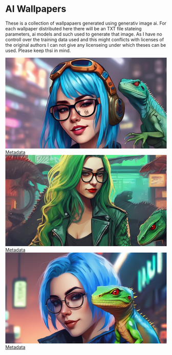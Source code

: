 # AI Wallpapers

These is a collection of wallpapaers generated using generativ image ai.
For each wallpaper distributed here there will be an TXT file stateing parameters, ai models and such used to generate that image.
As I have no controll over the training data used and this might conflicts with licenses of the original authors I can not give any licenseing under which theses can be used.
Please keep thsi in mind.


<img src="openSUSE/blue_hair_cyberpunk_girl_with_glasses_goggles_and_lizard_on_shoulder.jpg" />
<a href linkt="https://github.com/VortexAcherontic/ai_wallpapers/blob/main/openSUSE/blue_hair_cyberpunk_girl_with_glasses_goggles_and_lizard_on_shoulder.txt">Metadata</a>

<img src="openSUSE/cyberpunk_girl_with_long_green_hair_and_lizard.jpg" />
<a href linkt="https://github.com/VortexAcherontic/ai_wallpapers/blob/main/openSUSE/cyberpunk_girl_with_long_green_hair_and_lizard.txt">Metadata</a>

<img src="openSUSE/girl_with_blue_hair_glasses_and_lizard_on_shoulder.jpg" />
<a href linkt="https://github.com/VortexAcherontic/ai_wallpapers/blob/main/openSUSE/girl_with_blue_hair_glasses_and_lizard_on_shoulder.txt">Metadata</a>

